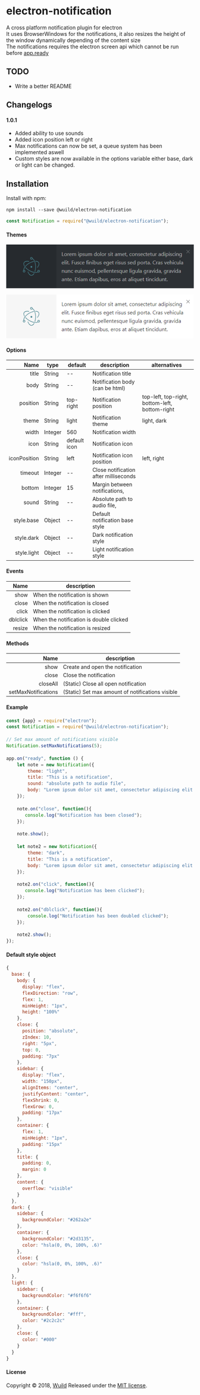 # electron-notification
A cross platform notification plugin for electron  
It uses BrowserWindows for the notifications, it also resizes the height of the window dynamically depending of the content size  
The notifications requires the electron screen api which cannot be run before [app.ready](https://electronjs.org/docs/api/app#event-ready)

## TODO
* Write a better README

## Changelogs

#### 1.0.1
* Added ability to use sounds
* Added icon position left or right
* Max notifications can now be set, a queue system has been implemented aswell
* Custom styles are now available in the options variable either base, dark or light can be changed.

## Installation
Install with npm:
```
npm install --save @wuild/electron-notification
```

```javascript
const Notification = require("@wuild/electron-notification");
```

#### Themes
![dark](./images/notification-dark.png)

![light](./images/notification-light.png)

#### Options
Name | type | default | description | alternatives
---:| --- | ---| ---| ---
title | String | -- | Notification title
body | String | -- | Notification body (can be html)
position | String | top-right | Notification position | top-left, top-right, bottom-left, bottom-right
theme | String | light | Notification theme | light, dark
width | Integer | 560 | Notification width
icon | String | default icon | Notification icon
iconPosition | String | left| Notification icon position | left, right
timeout | Integer | -- | Close notification after milliseconds
bottom | Integer | 15 | Margin between notifications,
sound | String | -- | Absolute path to audio file,
style.base | Object | -- | Default notification base style
style.dark | Object | -- | Dark notification style
style.light | Object | -- | Light notification style

#### Events
Name |  description
---:| ---
show | When the notification is shown
close | When the notification is closed
click | When the notification is clicked
dblclick | When the notification is double clicked
resize | When the notification is resized

#### Methods
Name |  description
---:| ---
show | Create and open the notification
close | Close the notification
closeAll | (Static) Close all open notification
setMaxNotifications | (Static) Set max amount of notifications visible

#### Example
```javascript
const {app} = require("electron");
const Notification = require("@wuild/electron-notification");

// Set max amount of notifications visible
Notification.setMaxNotifications(5);

app.on("ready", function () {
    let note = new Notification({
        theme: "light",
        title: "This is a notification",
        sound: "absolute path to audio file",
        body: "Lorem ipsum dolor sit amet, consectetur adipiscing elit. Fusce finibus eget risus sed porta. Cras vehicula nunc euismod, pellentesque ligula gravida, gravida ante. Etiam dapibus, eros at aliquet tincidunt."
    });
    
    note.on("close", function(){
       console.log("Notification has been closed"); 
    });
    
    note.show();
    
    let note2 = new Notification({
        theme: "dark",
        title: "This is a notification",
        body: "Lorem ipsum dolor sit amet, consectetur adipiscing elit. Fusce finibus eget risus sed porta. Cras vehicula nunc euismod, pellentesque ligula gravida, gravida ante. Etiam dapibus, eros at aliquet tincidunt."
    });
    
    note2.on("click", function(){
       console.log("Notification has been clicked"); 
    });
    
    note2.on("dblclick", function(){
        console.log("Notification has been doubled clicked"); 
    });
    
    note2.show();
});
```

#### Default style object
```javascript
{
  base: {
    body: {
      display: "flex",
      flexDirection: "row",
      flex: 1,
      minHeight: "1px",
      height: "100%"
    },
    close: {
      position: "absolute",
      zIndex: 10,
      right: "5px",
      top: 0,
      padding: "7px"
    },
    sidebar: {
      display: "flex",
      width: "150px",
      alignItems: "center",
      justifyContent: "center",
      flexShrink: 0,
      flexGrow: 0,
      padding: "17px"
    },
    container: {
      flex: 1,
      minHeight: "1px",
      padding: "15px"
    },
    title: {
      padding: 0,
      margin: 0
    },
    content: {
      overflow: "visible"
    }
  },
  dark: {
    sidebar: {
      backgroundColor: "#262a2e"
    },
    container: {
      backgroundColor: "#2d3135",
      color: "hsla(0, 0%, 100%, .6)"
    },
    close: {
      color: "hsla(0, 0%, 100%, .6)"
    }
  },
  light: {
    sidebar: {
      backgroundColor: "#f6f6f6"
    },
    container: {
      backgroundColor: "#fff",
      color: "#2c2c2c"
    },
    close: {
      color: "#000"
    }
  }
}
```

#### License
Copyright © 2018, [Wuild](https://github.com/Wuild) Released under the [MIT license](https://opensource.org/licenses/MIT).